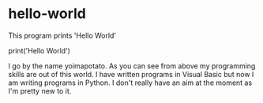 # hello-world
This program prints 'Hello World'

print('Hello World')

I go by the name yoimapotato. As you can see from above my programming skills are out of this world. I have written programs in Visual Basic but now I am writing programs in Python. I don't really have an aim at the moment as I'm pretty new to it.
